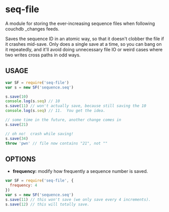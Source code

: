# seq-file

A module for storing the ever-increasing sequence files when following
couchdb _changes feeds.

Saves the sequence ID in an atomic way, so that it doesn't clobber the
file if it crashes mid-save.  Only does a single save at a time, so
you can bang on it repeatedly, and it'll avoid doing unnecessary file
IO or weird cases where two writes cross paths in odd ways.

## USAGE

```javascript
var SF = require('seq-file')
var s = new SF('sequence.seq')

s.save(10)
console.log(s.seq) // 10
s.save(11) // won't actually save, because still saving the 10
console.log(s.seq) // 11.  You get the idea.

// some time in the future, another change comes in
s.save(21)

// oh no!  crash while saving!
s.save(34)
throw 'pwn' // file now contains "21", not ""
```

## OPTIONS

* **frequency:** modify how frequently a sequence number is saved.

```javascript
var SF = require('seq-file', {
  frequency: 4
})
var s = new SF('sequence.seq')
s.save(11) // this won't save (we only save every 4 increments).
s.save(12) // this will totally save.
```
